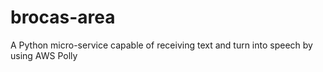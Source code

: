 # brocas-area
A Python micro-service capable of receiving text and turn into speech by using AWS Polly
